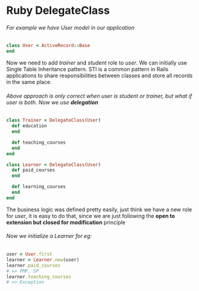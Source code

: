 # Ruby DelegateClass

###### For example we have _User_ model in our application
```ruby
class User < ActiveRecord::Base
end
```

Now we need to add _trainer_ and _student_ role to _user_. We can initially use Single Table Inheritance pattern. STI is a common pattern in Rails applications to share responsibilities between classes and store all records in the same place.

###### Above approach is only correct when _user_ is _student_ or _trainer_, but what if _user_ is both. Now we use __delegation__

```ruby
class Trainer < DelegateClass(User)
  def education
  end

  def teaching_courses
  end
end
```

```ruby
class Learner < DelegateClass(User)
  def paid_courses
  end

  def learning_courses
  end
end
```

The business logic was defined pretty easily, just think we have a new role for _user_, it is easy to do that, since we are just following the __open to extension but closed for modification__ principle

###### Now we initialize a _Learner_ for eg:
```ruby
user = User.first
learner = Learner.new(user)
learner.paid_courses
# => PMP, SP
learner.teaching_courses
# => Exception
```
